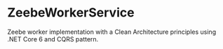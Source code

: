 # ZeebeWorkerService
Zeebe worker implementation with a Clean Architecture principles using .NET Core 6  and CQRS pattern.
